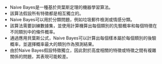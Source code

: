 - Naive Bayes是一種基於貝葉斯定理的機器學習算法。
- 該算法假設所有特徵都是相互獨立的。
- Naive Bayes可以用於分類問題，例如垃圾郵件檢測或情感分類。
- 該算法需要訓練數據集，並使用計算機算出每個類別的先驗概率和每個特徵在不同類別中的條件概率。
- 通過應用貝葉斯公式，Naive Bayes可以計算出每個樣本屬於每個類別的後驗概率，並選擇概率最大的類別作為預測結果。
- 由於Naive Bayes假設特徵獨立，因此對於高度相關的特徵或特徵之間有複雜關係的問題，其表現可能較差。